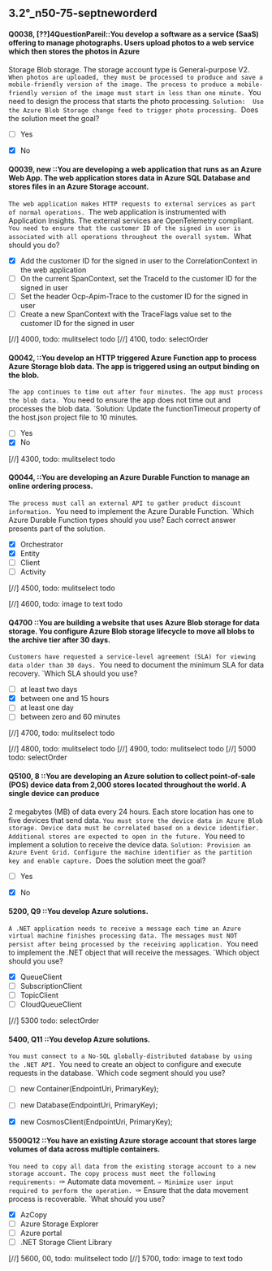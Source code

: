 

##   3.2°_n50-75-septneworderd

#### Q0038,  [??]4QuestionPareil::You develop a software as a service (SaaS) offering to manage photographs. Users upload photos to a web service which then stores the photos in Azure
Storage Blob storage. The storage account type is General-purpose V2.
`When photos are uploaded, they must be processed to produce and save a mobile-friendly version of the image. The process to produce a mobile-friendly version of the image must start in less than one minute.
`You need to design the process that starts the photo processing.
`Solution:  Use the Azure Blob Storage change feed to trigger photo processing.
`Does the solution meet the goal?

- [ ] Yes
- [x] No


#### Q0039, new ::You are developing a web application that runs as an Azure Web App. The web application stores data in Azure SQL Database and stores files in an Azure Storage account. 
`The web application makes HTTP requests to external services as part of normal operations.
`The web application is instrumented with Application Insights. The external services are OpenTelemetry compliant.
`You need to ensure that the customer ID of the signed in user is associated with all operations throughout the overall system.
`What should you do?

- [x] Add the customer ID for the signed in user to the CorrelationContext in the web application
- [ ] On the current SpanContext, set the TraceId to the customer ID for the signed in user
- [ ] Set the header Ocp-Apim-Trace to the customer ID for the signed in user
- [ ] Create a new SpanContext with the TraceFlags value set to the customer ID for the signed in user

[//] 4000,  todo: mulitselect todo
[//] 4100,  todo: selectOrder

#### Q0042,  ::You develop an HTTP triggered Azure Function app to process Azure Storage blob data. The app is triggered using an output binding on the blob.
`The app continues to time out after four minutes. The app must process the blob data.
`You need to ensure the app does not time out and processes the blob data.
`Solution: Update the functionTimeout property of the host.json project file to 10 minutes.

- [ ] Yes
- [x] No

[//] 4300,  todo: mulitselect todo

#### Q0044,  ::You are developing an Azure Durable Function to manage an online ordering process.
`The process must call an external API to gather product discount information.
`You need to implement the Azure Durable Function.
`Which Azure Durable Function types should you use? Each correct answer presents part of the solution.


- [x] Orchestrator
- [x] Entity
- [ ] Client
- [ ] Activity

[//] 4500,  todo: mulitselect todo

[//] 4600,  todo: image to text  todo


#### Q4700 ::You are building a website that uses Azure Blob storage for data storage. You configure Azure Blob storage lifecycle to move all blobs to the archive tier after 30 days.
`Customers have requested a service-level agreement (SLA) for viewing data older than 30 days.
`You need to document the minimum SLA for data recovery.
`Which SLA should you use?


- [ ] at least two days
- [x] between one and 15 hours
- [ ] at least one day
- [ ] between zero and 60 minutes

[//] 4700,  todo: mulitselect todo

[//] 4800,  todo: mulitselect todo
[//] 4900,  todo: mulitselect todo
[//] 5000 todo: selectOrder


#### Q5100, 8 ::You are developing an Azure solution to collect point-of-sale (POS) device data from 2,000 stores located throughout the world. A single device can produce
2 megabytes (MB) of data every 24 hours. Each store location has one to five devices that send data.
`You must store the device data in Azure Blob storage. Device data must be correlated based on a device identifier. Additional stores are expected to open in the future.
`You need to implement a solution to receive the device data.
`Solution: Provision an Azure Event Grid. Configure the machine identifier as the partition key and enable capture.
`Does the solution meet the goal?

- [ ] Yes
- [x] No


#### 5200, Q9 ::You develop Azure solutions.
`A .NET application needs to receive a message each time an Azure virtual machine finishes processing data. The messages must NOT persist after being processed by the receiving application.
`You need to implement the .NET object that will receive the messages.
`Which object should you use?

- [x] QueueClient
- [ ] SubscriptionClient
- [ ] TopicClient
- [ ] CloudQueueClient

[//] 5300 todo: selectOrder


#### 5400, Q11 ::You develop Azure solutions.
`You must connect to a No-SQL globally-distributed database by using the .NET API.
`You need to create an object to configure and execute requests in the database.
`Which code segment should you use?

- [ ] new Container(EndpointUri, PrimaryKey);
- [ ] new Database(EndpointUri, PrimaryKey);
- [x] new CosmosClient(EndpointUri, PrimaryKey);




#### 5500Q12 ::You have an existing Azure storage account that stores large volumes of data across multiple containers.
`You need to copy all data from the existing storage account to a new storage account. The copy process must meet the following requirements:
`✑ Automate data movement.
`✑ Minimize user input required to perform the operation.
`✑ Ensure that the data movement process is recoverable.
`What should you use?

- [x] AzCopy
- [ ] Azure Storage Explorer
- [ ] Azure portal
- [ ] .NET Storage Client Library

[//] 5600, 00,  todo: mulitselect todo
[//] 5700,  todo: image to text  todo
